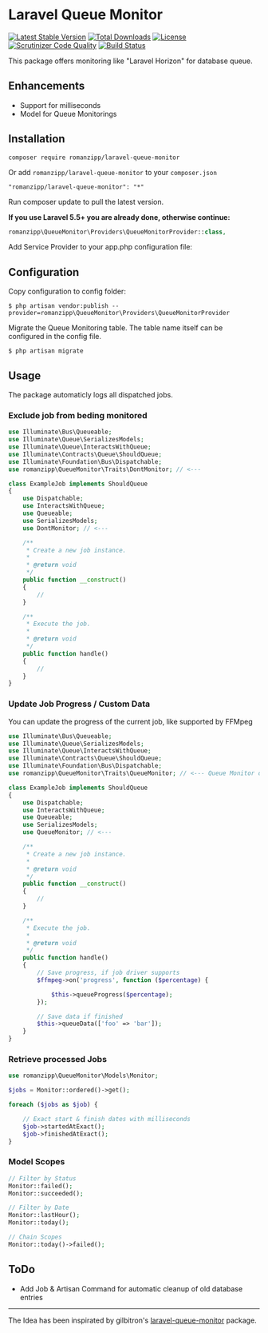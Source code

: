 # Laravel Queue Monitor

[![Latest Stable Version](https://poser.pugx.org/romanzipp/laravel-queue-monitor/version)](https://packagist.org/packages/romanzipp/laravel-queue-monitor)
[![Total Downloads](https://poser.pugx.org/romanzipp/laravel-queue-monitor/downloads)](https://packagist.org/packages/romanzipp/laravel-queue-monitor)
[![License](https://poser.pugx.org/romanzipp/laravel-queue-monitor/license)](https://packagist.org/packages/romanzipp/laravel-queue-monitor)
[![Scrutinizer Code Quality](https://scrutinizer-ci.com/g/romanzipp/Laravel-Queue-Monitor/badges/quality-score.png?b=master)](https://scrutinizer-ci.com/g/romanzipp/Laravel-Queue-Monitor/?branch=master)
[![Build Status](https://scrutinizer-ci.com/g/romanzipp/Laravel-Queue-Monitor/badges/build.png?b=master)](https://scrutinizer-ci.com/g/romanzipp/Laravel-Queue-Monitor/build-status/master)

This package offers monitoring like "Laravel Horizon" for database queue.

## Enhancements

* Support for milliseconds
* Model for Queue Monitorings

## Installation

```
composer require romanzipp/laravel-queue-monitor
```

Or add `romanzipp/laravel-queue-monitor` to your `composer.json`

```
"romanzipp/laravel-queue-monitor": "*"
```

Run composer update to pull the latest version.

**If you use Laravel 5.5+ you are already done, otherwise continue:**

```php
romanzipp\QueueMonitor\Providers\QueueMonitorProvider::class,
```

Add Service Provider to your app.php configuration file:

## Configuration

Copy configuration to config folder:

```
$ php artisan vendor:publish --provider=romanzipp\QueueMonitor\Providers\QueueMonitorProvider
```

Migrate the Queue Monitoring table. The table name itself can be configured in the config file.

```
$ php artisan migrate
```

## Usage

The package automaticly logs all dispatched jobs.

### Exclude job from beding monitored

```php
use Illuminate\Bus\Queueable;
use Illuminate\Queue\SerializesModels;
use Illuminate\Queue\InteractsWithQueue;
use Illuminate\Contracts\Queue\ShouldQueue;
use Illuminate\Foundation\Bus\Dispatchable;
use romanzipp\QueueMonitor\Traits\DontMonitor; // <---

class ExampleJob implements ShouldQueue
{
    use Dispatchable;
    use InteractsWithQueue;
    use Queueable;
    use SerializesModels;
    use DontMonitor; // <---

    /**
     * Create a new job instance.
     *
     * @return void
     */
    public function __construct()
    {
        //
    }

    /**
     * Execute the job.
     *
     * @return void
     */
    public function handle()
    {
        //
    }
}
```

### Update Job Progress / Custom Data

You can update the progress of the current job, like supported by FFMpeg

```php
use Illuminate\Bus\Queueable;
use Illuminate\Queue\SerializesModels;
use Illuminate\Queue\InteractsWithQueue;
use Illuminate\Contracts\Queue\ShouldQueue;
use Illuminate\Foundation\Bus\Dispatchable;
use romanzipp\QueueMonitor\Traits\QueueMonitor; // <--- Queue Monitor data

class ExampleJob implements ShouldQueue
{
    use Dispatchable;
    use InteractsWithQueue;
    use Queueable;
    use SerializesModels;
    use QueueMonitor; // <---

    /**
     * Create a new job instance.
     *
     * @return void
     */
    public function __construct()
    {
        //
    }

    /**
     * Execute the job.
     *
     * @return void
     */
    public function handle()
    {
        // Save progress, if job driver supports
        $ffmpeg->on('progress', function ($percentage) {

            $this->queueProgress($percentage);
        });

        // Save data if finished
        $this->queueData(['foo' => 'bar']);
    }
}
```

### Retrieve processed Jobs

```php
use romanzipp\QueueMonitor\Models\Monitor;

$jobs = Monitor::ordered()->get();

foreach ($jobs as $job) {

    // Exact start & finish dates with milliseconds
    $job->startedAtExact();
    $job->finishedAtExact();
}
```

### Model Scopes

```php
// Filter by Status
Monitor::failed();
Monitor::succeeded();

// Filter by Date
Monitor::lastHour();
Monitor::today();

// Chain Scopes
Monitor::today()->failed();
```

## ToDo

* Add Job & Artisan Command for automatic cleanup of old database entries

----

The Idea has been inspirated by gilbitron's [laravel-queue-monitor](https://github.com/gilbitron/laravel-queue-monitor) package.
